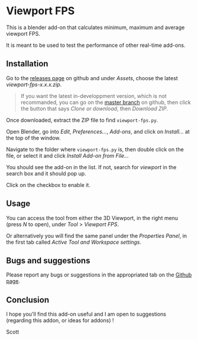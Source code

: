 # Viewport FPS

This is a blender add-on that calculates minimum, maximum and average viewport FPS.

It is meant to be used to test the performance of other real-time add-ons.

## Installation

Go to the [releases page](https://github.com/ScottishCyclops/viewport-fps/releases) on github and under _Assets_, choose the latest _viewport-fps-x.x.x.zip_.

> If you want the latest in-developpment version, which is not recommanded, you can go on the [master branch](https://github.com/ScottishCyclops/viewport-fps/tree/master) on github, then click the button that says _Clone or download_, then _Download ZIP_.

Once downloaded, extract the ZIP file to find `viewport-fps.py`.

Open Blender, go into _Edit_, _Preferences..._, _Add-ons_, and click on _Install..._ at the top of the window.

Navigate to the folder where `viewport-fps.py` is, then double click on the file, or select it and click _Install Add-on from File..._

You should see the add-on in the list. If not, search for _viewport_ in the search box and it should pop up.

Click on the checkbox to enable it.

## Usage

You can access the tool from either the 3D Viewport, in the right menu (press _N_ to open), under _Tool_ > _Viewport FPS_.

Or alternatively you will find the same panel under the _Properties Panel_, in the first tab called _Active Tool and Workspace settings_.

## Bugs and suggestions

Please report any bugs or suggestions in the appropriated tab on the [Github page](https://github.com/ScottishCyclops/viewport-fps/issues).

## Conclusion

I hope you'll find this add-on useful and I am open to suggestions (regarding this addon, or ideas for addons) !

Scott
